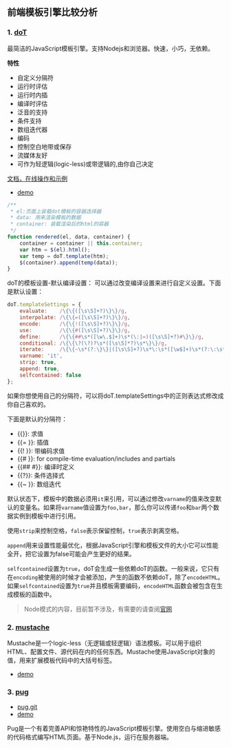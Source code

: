 ## 前端模板引擎比较分析

### 1. [doT](https://github.com/olado/doT)

最简洁的JavaScript模板引擎。支持Nodejs和浏览器。快速，小巧，无依赖。

**特性**

+   自定义分隔符
+   运行时评估
+   运行时内插
+   编译时评估
+   泛音的支持
+   条件支持
+   数组迭代器
+   编码
+   控制空白地带或保存
+   流媒体友好
+   可作为轻逻辑(logic-less)或带逻辑的,由你自己决定

[文档，在线操作和示例](http://olado.github.io/doT/)

+   [demo](https://jsfiddle.net/g09rqrgn/4/)

```js
/**
 * el:页面上装载dot模板的容器选择器
 * data: 用来渲染模板的数据
 * container: 装载渲染后的html的容器
 */
function rendered(el, data, container) {
    container = container || this.container;
    var htm = $(el).html();
    var temp = doT.template(htm);
    $(container).append(temp(data));
}
```

doT的模板设置-默认编译设置：
可以通过改变编译设置来进行自定义设置。下面是默认设置：

```js
doT.templateSettings = {
    evaluate:    /\{\{([\s\S]+?)\}\}/g,
    interpolate: /\{\{=([\s\S]+?)\}\}/g,
    encode:      /\{\{!([\s\S]+?)\}\}/g,
    use:         /\{\{#([\s\S]+?)\}\}/g,
    define:      /\{\{##\s*([\w\.$]+)\s*(\:|=)([\s\S]+?)#\}\}/g,
    conditional: /\{\{\?(\?)?\s*([\s\S]*?)\s*\}\}/g,
    iterate:     /\{\{~\s*(?:\}\}|([\s\S]+?)\s*\:\s*([\w$]+)\s*(?:\:\s*([\w$]+))?\s*\}\})/g,
    varname: 'it',
    strip: true,
    append: true,
    selfcontained: false
};
```

如果你想使用自己的分隔符，可以将doT.templateSettings中的正则表达式修改成你自己喜欢的。

下面是默认的分隔符：

+   {{}}: 求值
+   {{= }}: 插值
+   {{! }}: 带编码求值
+   {{# }}: for compile-time evaluation/includes and partials
+   {{## #}}: 编译时定义
+   {{?}}: 条件选择式
+   {{~ }}: 数组迭代

默认状态下，模板中的数据必须用`it`来引用，可以通过修改`varname`的值来改变默认的变量名。如果将`varname`值设置为`foo,bar`，那么你可以传递`foo`和`bar`两个数据实例到模板中进行引用。

使用`strip`来控制空格，`false`表示保留控制，`true`表示剥离空格。

`append`用来设置性能最优化，根据JavaScript引擎和模板文件的大小它可以性能全开，把它设置为false可能会产生更好的结果。

`selfcontained`设置为`true`，doT会生成一些依赖doT的函数。一般来说，它只有在`encoding`被使用的时候才会被添加，产生的函数不依赖doT，除了`encodeHTML`。如果`selfcontained`设置为`true`并且模板需要编码，`encodeHTML`函数会被包含在生成模板的函数中。

>Node模式的内容，目前暂不涉及，有需要的请查阅[官网](http://olado.github.io/doT/)



### 2. [mustache](https://github.com/janl/mustache.js)

Mustache是一个logic-less（无逻辑或轻逻辑）语法模板。可以用于组织HTML、配置文件、源代码在内的任何东西。Mustache使用JavaScript对象的值，用来扩展模板代码中的大括号标签。

+   [demo](https://jsfiddle.net/aLmv8vpv/1/)


### 3. [pug](https://github.com/pugjs/pug)

+   [pug.git](https://github.com/pugjs/pug)
+   [demo](http://jade-lang.com/)

Pug是一个有着完善API和惊艳特性的JavaScript模板引擎。使用空白与缩进敏感的代码格式编写HTML页面。基于Node.js，运行在服务器端。